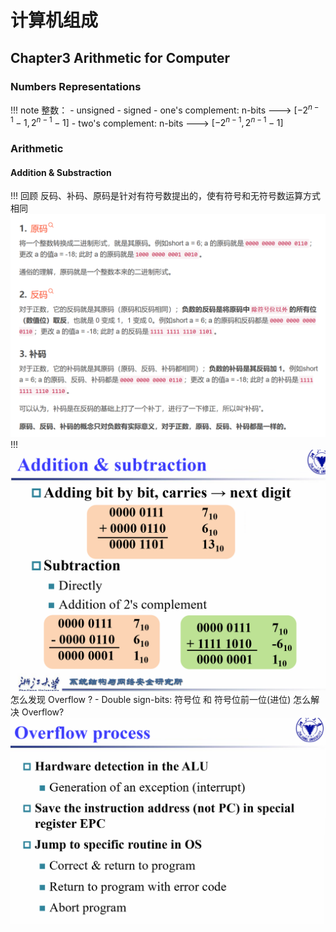# 计算机组成
## Chapter3 Arithmetic for Computer

### Numbers Representations
!!! note
    整数：
    - unsigned
    - signed
    - one's complement: n-bits ---> $[-2^{n-1}-1, 2^{n-1}-1]$
    - two's complement: n-bits ---> $[-2^{n-1}, 2^{n-1}-1]$

### Arithmetic
#### Addition & Substraction
!!! 回顾
反码、补码、原码是针对有符号数提出的，使有符号和无符号数运算方式相同
![alt text](image-1.png)
!!! 
    ![alt text](image.png)
    怎么发现 Overflow ?
    - Double sign-bits:     符号位 和 符号位前一位(进位)
    怎么解决 Overflow?
    ![alt text](image-2.png)


